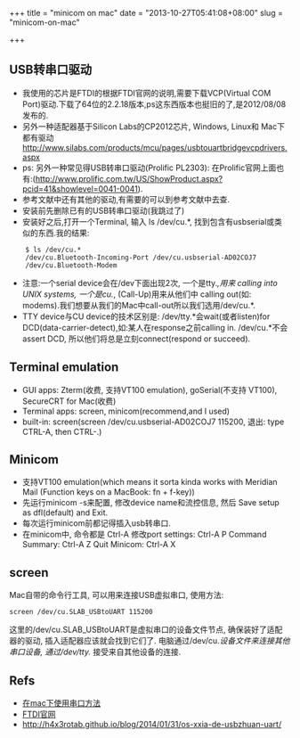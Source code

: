 +++
title = "minicom on mac"
date = "2013-10-27T05:41:08+08:00"
slug = "minicom-on-mac"

+++

## USB转串口驱动
* 我使用的芯片是FTDI的根据FTDI官网的说明,需要下载VCP(Virtual COM Port)驱动.下载了64位的2.2.18版本,ps这东西版本也挺旧的了,是2012/08/08发布的.
* 另外一种适配器基于Silicon Labs的CP2012芯片, Windows, Linux和 Mac下都有驱动<http://www.silabs.com/products/mcu/pages/usbtouartbridgevcpdrivers.aspx>
* ps: 另外一种常见得USB转串口驱动(Prolific PL2303):
在Prolific官网上面也有:(http://www.prolific.com.tw/US/ShowProduct.aspx?pcid=41&showlevel=0041-0041).
* 参考文献中还有其他的驱动,有需要的可以到参考文献中去查.
* 安装前先删除已有的USB转串口驱动(我跳过了)
* 安装好之后,打开一个Terminal, 输入 ls /dev/cu.*, 找到包含有usbserial或类似的东西.我的结果:

```
    $ ls /dev/cu.*                                                             
    /dev/cu.Bluetooth-Incoming-Port /dev/cu.usbserial-AD02COJ7
    /dev/cu.Bluetooth-Modem
```

* 注意:一个serial device会在/dev下面出现2次, 一个是tty.*,用来 calling into UNIX systems, 一个是cu.*, (Call-Up)用来从他们中 calling out(如: modems).我们想要从我们的Mac中call-out所以我们选用/dev/cu.*.
* TTY device与CU device的技术区别是: 
/dev/tty.*会wait(或者listen)for DCD(data-carrier-detect),如:某人在response之前calling in.
/dev/cu.*不会assert DCD, 所以他们将总是立刻connect(respond or succeed).

## Terminal emulation
* GUI apps: Zterm(收费, 支持VT100 emulation), goSerial(不支持 VT100), SecureCRT for Mac(收费)
* Terminal apps: screen, minicom(recommend,and I used)
* built-in: screen(screen /dev/cu.usbserial-AD02COJ7 115200, 退出:  type CTRL-A, then CTRL-\.)

## Minicom
* 支持VT100 emulation(which means it sorta kinda works with Meridian Mail (Function keys on a MacBook: fn + f-key))
* 先运行minicom -s来配置, 修改device name和流控信息, 然后 Save setup as dfl(default) and Exit.
* 每次运行minicom前都记得插入usb转串口.
* 在minicom中, 命令都是 Ctrl-A <key>
修改port settings: Ctrl-A P
Command Summary: Ctrl-A Z
Quit Minicom: Ctrl-A X

## screen
Mac自带的命令行工具, 可以用来连接USB虚拟串口, 使用方法:

```
screen /dev/cu.SLAB_USBtoUART 115200
```

这里的/dev/cu.SLAB_USBtoUART是虚拟串口的设备文件节点, 确保装好了适配器的驱动, 插入适配器应该就会找到它们了. 电脑通过/dev/cu.*设备文件来连接其他串口设备, 通过/dev/tty.* 接受来自其他设备的连接.

## Refs
* [在mac下使用串口方法](http://pbxbook.com/other/mac-tty.html)
* [FTDI官网](http://www.ftdichip.com)
* <http://h4x3rotab.github.io/blog/2014/01/31/os-xxia-de-usbzhuan-uart/>